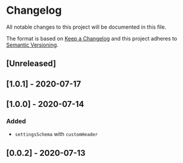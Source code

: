 # Changelog

All notable changes to this project will be documented in this file.

The format is based on [Keep a Changelog](http://keepachangelog.com/en/1.0.0/)
and this project adheres to [Semantic Versioning](http://semver.org/spec/v2.0.0.html).

## [Unreleased]

## [1.0.1] - 2020-07-17

## [1.0.0] - 2020-07-14

### Added

- `settingsSchema` with `customHeader`

## [0.0.2] - 2020-07-13
